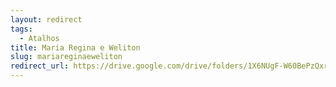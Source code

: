 ```yaml
---
layout: redirect
tags:
  - Atalhos
title: Maria Regina e Weliton
slug: mariareginaeweliton
redirect_url: https://drive.google.com/drive/folders/1X6NUgF-W60BePzQxrpw6qGbEf7gO9L78?usp=drive_link
---
```

